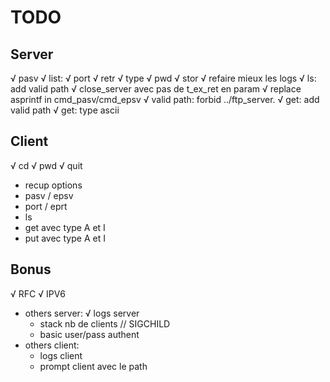 # TODO

## Server
√ pasv
√ list:
√ port
√ retr
√ type
√ pwd
√ stor
√ refaire mieux les logs
√ ls:  add valid path
√ close_server avec pas de t_ex_ret en param
√ replace asprintf in cmd_pasv/cmd_epsv
√ valid path: forbid ../ftp_server.
√ get: add valid path
√ get: type ascii

## Client
√ cd
√ pwd
√ quit
- recup options
- pasv / epsv
- port / eprt
- ls
- get avec type A et I
- put avec type A et I

## Bonus
√ RFC
√ IPV6
- others server:
	√ logs server
	- stack nb de clients // SIGCHILD
	- basic user/pass authent
- others client:
	- logs client
	- prompt client avec le path

